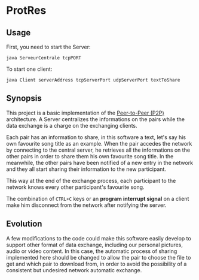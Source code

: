 # ProtRes


## Usage

First, you need to start the Server:

	java ServeurCentrale tcpPORT

To start one client:

	java Client serverAddress tcpServerPort udpServerPort textToShare

## Synopsis

This project is a basic implementation of the [Peer-to-Peer (P2P)](https://en.wikipedia.org/wiki/Peer-to-peer) architecture. A Server centralizes the informations on the pairs while the data exchange is a charge on the exchanging clients.

Each pair has an information to share, in this software a text, let's say his own favourite song title as an example. When the pair accedes the network by connecting to the central server, he retrieves all the informations on the other pairs in order to share them his own favourite song title. In the meanwhile, the other pairs have been notified of a new entry in the network and they all start sharing their information to the new participant.

This way at the end of the exchange process, each participant to the network knows every other participant's favourite song.

The combination of `CTRL+C` keys or an **program interrupt signal** on a client make him disconnect from the network after notifying the server.

## Evolution

A few modifications to the code could make this software easily develop to support other format of data exchange, including our personal pictures, audio or video content. In this case, the automatic process of sharing implemented here should be changed to allow the pair to choose the file to get and which pair to download from, in order to avoid the possibility of a consistent but undesired network automatic exchange.
